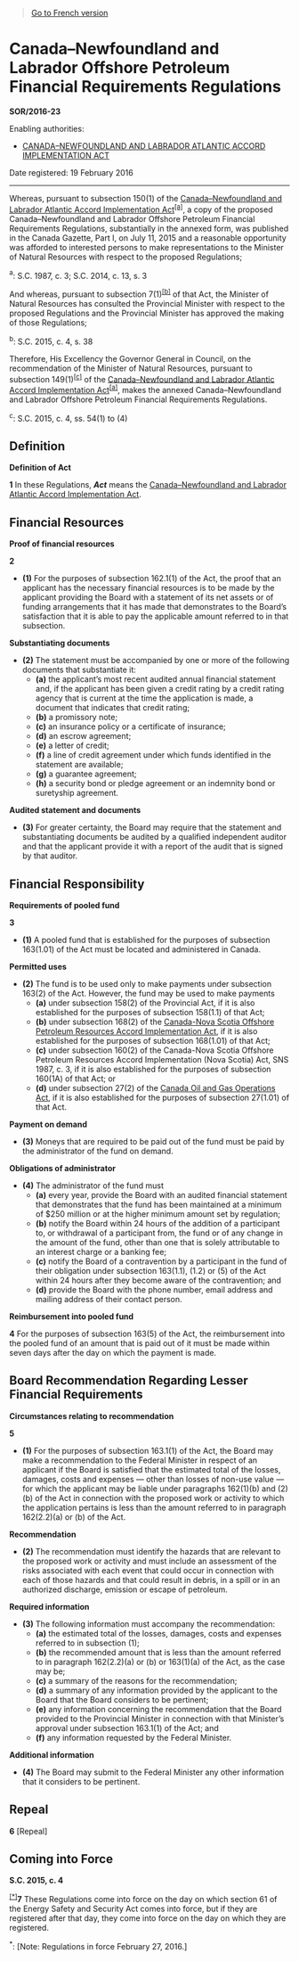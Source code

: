 > [Go to French version](/fr/Règlements/Décrets,%20ordonnances%20et%20règlements%20statutaires/2016/23.md)

# Canada–Newfoundland and Labrador Offshore Petroleum Financial Requirements Regulations

**SOR/2016-23**

Enabling authorities: 
- [CANADA–NEWFOUNDLAND AND LABRADOR ATLANTIC ACCORD IMPLEMENTATION ACT](/en/Acts/Statutes%20of%20Canada/1987/c.%203.md)

Date registered: 19 February 2016

----------

Whereas, pursuant to subsection 150(1) of the [Canada–Newfoundland and Labrador Atlantic Accord Implementation Act](/en/Acts/Statutes%20of%20Canada/1987/c.%203.md)<sup><a href='#fn_SOR-2016-23_e_hq_16891'>[a]</a></sup>, a copy of the proposed Canada–Newfoundland and Labrador Offshore Petroleum Financial Requirements Regulations, substantially in the annexed form, was published in the Canada Gazette, Part I, on July 11, 2015 and a reasonable opportunity was afforded to interested persons to make representations to the Minister of Natural Resources with respect to the proposed Regulations;

<a name='fn_SOR-2016-23_e_hq_16891'><sup>a</sup></a>: S.C. 1987, c. 3; S.C. 2014, c. 13, s. 3<br />

And whereas, pursuant to subsection 7(1)<sup><a href='#fn_SOR-2016-23_e_hq_16892'>[b]</a></sup> of that Act, the Minister of Natural Resources has consulted the Provincial Minister with respect to the proposed Regulations and the Provincial Minister has approved the making of those Regulations;

<a name='fn_SOR-2016-23_e_hq_16892'><sup>b</sup></a>: S.C. 2015, c. 4, s. 38<br />

Therefore, His Excellency the Governor General in Council, on the recommendation of the Minister of Natural Resources, pursuant to subsection 149(1)<sup><a href='#fn_SOR-2016-23_e_hq_16893'>[c]</a></sup> of the [Canada–Newfoundland and Labrador Atlantic Accord Implementation Act](/en/Acts/Statutes%20of%20Canada/1987/c.%203.md)<sup><a href='#fn_SOR-2016-23_e_hq_16891'>[a]</a></sup>, makes the annexed Canada–Newfoundland and Labrador Offshore Petroleum Financial Requirements Regulations.

<a name='fn_SOR-2016-23_e_hq_16893'><sup>c</sup></a>: S.C. 2015, c. 4, ss. 54(1) to (4)<br />




## Definition



**Definition of Act**

**1** In these Regulations, ***Act*** means the [Canada–Newfoundland and Labrador Atlantic Accord Implementation Act](/en/Acts/Statutes%20of%20Canada/1987/c.%203.md).




## Financial Resources



**Proof of financial resources**

**2** 

- **(1)** For the purposes of subsection 162.1(1) of the Act, the proof that an applicant has the necessary financial resources is to be made by the applicant providing the Board with a statement of its net assets or of funding arrangements that it has made that demonstrates to the Board’s satisfaction that it is able to pay the applicable amount referred to in that subsection.

**Substantiating documents**

- **(2)** The statement must be accompanied by one or more of the following documents that substantiate it:
	- **(a)** the applicant’s most recent audited annual financial statement and, if the applicant has been given a credit rating by a credit rating agency that is current at the time the application is made, a document that indicates that credit rating;
	- **(b)** a promissory note;
	- **(c)** an insurance policy or a certificate of insurance;
	- **(d)** an escrow agreement;
	- **(e)** a letter of credit;
	- **(f)** a line of credit agreement under which funds identified in the statement are available;
	- **(g)** a guarantee agreement;
	- **(h)** a security bond or pledge agreement or an indemnity bond or suretyship agreement.

**Audited statement and documents**

- **(3)** For greater certainty, the Board may require that the statement and substantiating documents be audited by a qualified independent auditor and that the applicant provide it with a report of the audit that is signed by that auditor.




## Financial Responsibility



**Requirements of pooled fund**

**3** 

- **(1)** A pooled fund that is established for the purposes of subsection 163(1.01) of the Act must be located and administered in Canada.

**Permitted uses**

- **(2)** The fund is to be used only to make payments under subsection 163(2) of the Act. However, the fund may be used to make payments
	- **(a)** under subsection 158(2) of the Provincial Act, if it is also established for the purposes of subsection 158(1.1) of that Act;
	- **(b)** under subsection 168(2) of the [Canada-Nova Scotia Offshore Petroleum Resources Accord Implementation Act](/en/Acts/Statutes%20of%20Canada/1988/c.%2028.md), if it is also established for the purposes of subsection 168(1.01) of that Act;
	- **(c)** under subsection 160(2) of the Canada-Nova Scotia Offshore Petroleum Resources Accord Implementation (Nova Scotia) Act, SNS 1987, c. 3, if it is also established for the purposes of subsection 160(1A) of that Act; or
	- **(d)** under subsection 27(2) of the [Canada Oil and Gas Operations Act](/en/Acts/Revised%20Statutes%20of%20Canada/O/O-7.md), if it is also established for the purposes of subsection 27(1.01) of that Act.

**Payment on demand**

- **(3)** Moneys that are required to be paid out of the fund must be paid by the administrator of the fund on demand.

**Obligations of administrator**

- **(4)** The administrator of the fund must
	- **(a)** every year, provide the Board with an audited financial statement that demonstrates that the fund has been maintained at a minimum of $250 million or at the higher minimum amount set by regulation;
	- **(b)** notify the Board within 24 hours of the addition of a participant to, or withdrawal of a participant from, the fund or of any change in the amount of the fund, other than one that is solely attributable to an interest charge or a banking fee;
	- **(c)** notify the Board of a contravention by a participant in the fund of their obligation under subsection 163(1.1), (1.2) or (5) of the Act within 24 hours after they become aware of the contravention; and
	- **(d)** provide the Board with the phone number, email address and mailing address of their contact person.




**Reimbursement into pooled fund**

**4** For the purposes of subsection 163(5) of the Act, the reimbursement into the pooled fund of an amount that is paid out of it must be made within seven days after the day on which the payment is made.




## Board Recommendation Regarding Lesser Financial Requirements



**Circumstances relating to recommendation**

**5** 

- **(1)** For the purposes of subsection 163.1(1) of the Act, the Board may make a recommendation to the Federal Minister in respect of an applicant if the Board is satisfied that the estimated total of the losses, damages, costs and expenses — other than losses of non-use value — for which the applicant may be liable under paragraphs 162(1)(b) and (2)(b) of the Act in connection with the proposed work or activity to which the application pertains is less than the amount referred to in paragraph 162(2.2)(a) or (b) of the Act.

**Recommendation**

- **(2)** The recommendation must identify the hazards that are relevant to the proposed work or activity and must include an assessment of the risks associated with each event that could occur in connection with each of those hazards and that could result in debris, in a spill or in an authorized discharge, emission or escape of petroleum.

**Required information**

- **(3)** The following information must accompany the recommendation:
	- **(a)** the estimated total of the losses, damages, costs and expenses referred to in subsection (1);
	- **(b)** the recommended amount that is less than the amount referred to in paragraph 162(2.2)(a) or (b) or 163(1)(a) of the Act, as the case may be;
	- **(c)** a summary of the reasons for the recommendation;
	- **(d)** a summary of any information provided by the applicant to the Board that the Board considers to be pertinent;
	- **(e)** any information concerning the recommendation that the Board provided to the Provincial Minister in connection with that Minister’s approval under subsection 163.1(1) of the Act; and
	- **(f)** any information requested by the Federal Minister.

**Additional information**

- **(4)** The Board may submit to the Federal Minister any other information that it considers to be pertinent.




## Repeal


**6** [Repeal]




## Coming into Force



**S.C. 2015, c. 4**

<sup><a href='#fn_IndCEE4_hq_16904'>[*]</a></sup>**7** These Regulations come into force on the day on which section 61 of the Energy Safety and Security Act comes into force, but if they are registered after that day, they come into force on the day on which they are registered.

<a name='fn_IndCEE4_hq_16904'><sup>*</sup></a>: [Note: Regulations in force February 27, 2016.]<br />


